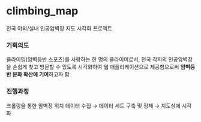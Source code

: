 # climbing_map
전국 야외/실내 인공암벽장 지도 시각화 프로젝트 

### 기획의도
클라이밍(암벽등반 스포츠)를 사랑하는 한 명의 클라이머로서, 전국 각지의 인공암벽장을 손쉽게 찾고 방문할 수 있도록 시각화하여 웹 애플리케이션으로 제공함으로써 **암벽등반 문화 확산에 기여**하고자 함

### 진행과정
크롤링을 통한 암벽장 위치 데이터 수집 → 데이터 세트 구축 및 정제 → 지도상에 시각화

